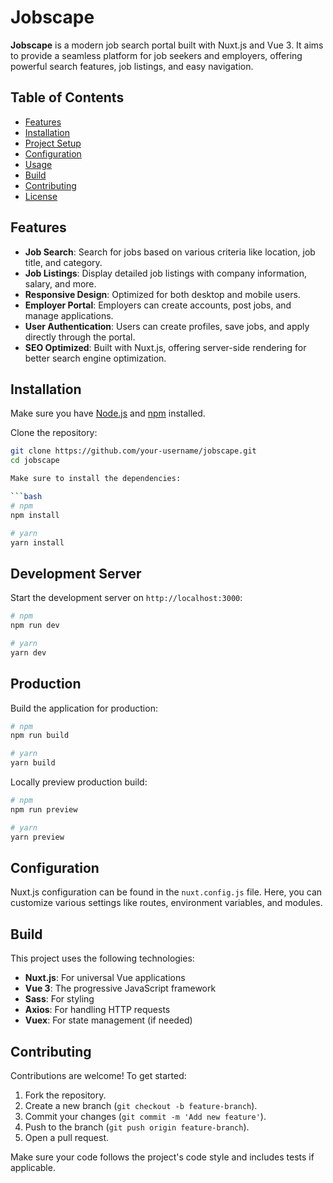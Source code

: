 # Jobscape

**Jobscape** is a modern job search portal built with Nuxt.js and Vue 3. It aims to provide a seamless platform for job seekers and employers, offering powerful search features, job listings, and easy navigation.

## Table of Contents
- [Features](#features)
- [Installation](#installation)
- [Project Setup](#project-setup)
- [Configuration](#configuration)
- [Usage](#usage)
- [Build](#build)
- [Contributing](#contributing)
- [License](#license)

## Features
- **Job Search**: Search for jobs based on various criteria like location, job title, and category.
- **Job Listings**: Display detailed job listings with company information, salary, and more.
- **Responsive Design**: Optimized for both desktop and mobile users.
- **Employer Portal**: Employers can create accounts, post jobs, and manage applications.
- **User Authentication**: Users can create profiles, save jobs, and apply directly through the portal.
- **SEO Optimized**: Built with Nuxt.js, offering server-side rendering for better search engine optimization.
  
## Installation

Make sure you have [Node.js](https://nodejs.org/) and [npm](https://www.npmjs.com/) installed.

Clone the repository:

```bash
git clone https://github.com/your-username/jobscape.git
cd jobscape

Make sure to install the dependencies:

```bash
# npm
npm install

# yarn
yarn install
```

## Development Server

Start the development server on `http://localhost:3000`:

```bash
# npm
npm run dev

# yarn
yarn dev
```

## Production

Build the application for production:

```bash
# npm
npm run build

# yarn
yarn build
```

Locally preview production build:

```bash
# npm
npm run preview

# yarn
yarn preview
```

## Configuration

Nuxt.js configuration can be found in the `nuxt.config.js` file. Here, you can customize various settings like routes, environment variables, and modules.

## Build

This project uses the following technologies:

- **Nuxt.js**: For universal Vue applications
- **Vue 3**: The progressive JavaScript framework
- **Sass**: For styling
- **Axios**: For handling HTTP requests
- **Vuex**: For state management (if needed)

## Contributing

Contributions are welcome! To get started:

1. Fork the repository.
2. Create a new branch (`git checkout -b feature-branch`).
3. Commit your changes (`git commit -m 'Add new feature'`).
4. Push to the branch (`git push origin feature-branch`).
5. Open a pull request.

Make sure your code follows the project's code style and includes tests if applicable.
